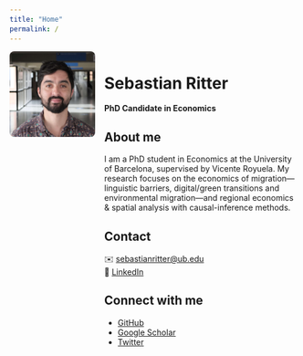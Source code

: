```yaml
---
title: "Home"
permalink: /
---
```


<!-- Layout inline: foto a la izquierda + texto a la derecha -->
<div style="
  display: flex;
  align-items: flex-start;
  gap: 1rem;
  margin-bottom: 2rem;
">
  <img
    src="/assets/img/profile.jpg"
    alt="Profile photo"
    style="
      width:150px;
      height:150px;
      object-fit:cover;
      border-radius:8px;
    "
  />
  <div>
<!-- Y a partir de aquí, tu contenido en Markdown: -->

# Sebastian Ritter  
**PhD Candidate in Economics**

## About me

I am a PhD student in Economics at the University of Barcelona, supervised by Vicente Royuela. My research focuses on the economics of migration—linguistic barriers, digital/green transitions and environmental migration—and regional economics & spatial analysis with causal-inference methods.

## Contact

✉️ [sebastianritter@ub.edu](mailto:sebastianritter@ub.edu)  
🔗 [LinkedIn](https://www.linkedin.com/in/sebastian-ritter-85033b100)

## Connect with me

- [GitHub](https://github.com/sebaritterg)  
- [Google Scholar]()  
- [Twitter]()

<!-- Cierra el wrapper -->
  </div>
</div>
